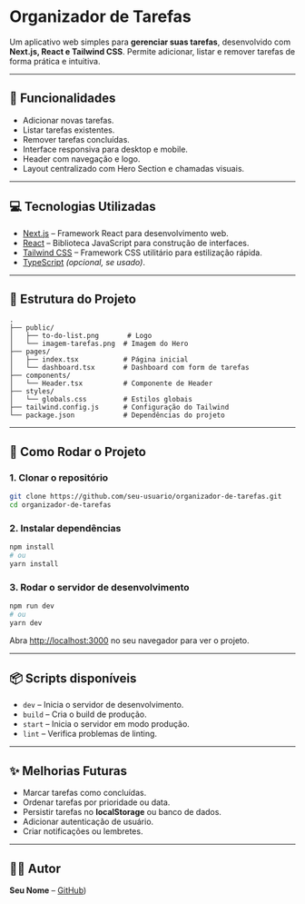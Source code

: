 ﻿# Organizador de Tarefas

Um aplicativo web simples para **gerenciar suas tarefas**, desenvolvido com **Next.js, React e Tailwind CSS**. Permite adicionar, listar e remover tarefas de forma prática e intuitiva.

---

## 📝 Funcionalidades

* Adicionar novas tarefas.
* Listar tarefas existentes.
* Remover tarefas concluídas.
* Interface responsiva para desktop e mobile.
* Header com navegação e logo.
* Layout centralizado com Hero Section e chamadas visuais.

---

## 💻 Tecnologias Utilizadas

* [Next.js](https://nextjs.org/) – Framework React para desenvolvimento web.
* [React](https://reactjs.org/) – Biblioteca JavaScript para construção de interfaces.
* [Tailwind CSS](https://tailwindcss.com/) – Framework CSS utilitário para estilização rápida.
* [TypeScript](https://www.typescriptlang.org/) *(opcional, se usado)*.

---

## 📁 Estrutura do Projeto

```
.
├── public/
│   ├── to-do-list.png       # Logo
│   └── imagem-tarefas.png  # Imagem do Hero
├── pages/
│   ├── index.tsx           # Página inicial
│   └── dashboard.tsx       # Dashboard com form de tarefas
├── components/
│   └── Header.tsx          # Componente de Header
├── styles/
│   └── globals.css         # Estilos globais
├── tailwind.config.js      # Configuração do Tailwind
└── package.json            # Dependências do projeto
```

---

## 🚀 Como Rodar o Projeto

### 1. Clonar o repositório

```bash
git clone https://github.com/seu-usuario/organizador-de-tarefas.git
cd organizador-de-tarefas
```

### 2. Instalar dependências

```bash
npm install
# ou
yarn install
```

### 3. Rodar o servidor de desenvolvimento

```bash
npm run dev
# ou
yarn dev
```

Abra [http://localhost:3000](http://localhost:3000) no seu navegador para ver o projeto.

---

## 📦 Scripts disponíveis

* `dev` – Inicia o servidor de desenvolvimento.
* `build` – Cria o build de produção.
* `start` – Inicia o servidor em modo produção.
* `lint` – Verifica problemas de linting.

---

## ✨ Melhorias Futuras

* Marcar tarefas como concluídas.
* Ordenar tarefas por prioridade ou data.
* Persistir tarefas no **localStorage** ou banco de dados.
* Adicionar autenticação de usuário.
* Criar notificações ou lembretes.

---

## 🧑‍💻 Autor

**Seu Nome** – [GitHub](https://github.com/marcosdev82/))

